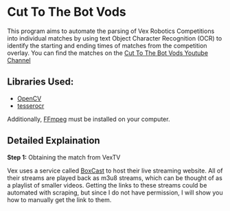 # Cut To The Bot Vods

This program aims to automate the parsing of Vex Robotics Competitions into individual matches by using text Object Character Recognition (OCR) to identify the starting and ending times of matches from the competition overlay. You can find the matches on the [Cut To The Bot Vods Youtube Channel](https://www.youtube.com/@CutToTheBotVod)

## Libraries Used: 
  - [OpenCV](https://github.com/opencv/opencv-python)
  - [tesserocr](https://github.com/sirfz/tesserocr)
 
 Additionally, [FFmpeg](https://ffmpeg.org/) must be installed on your computer. 
  
## Detailed Explaination

**Step 1:** Obtaining the match from VexTV

  Vex uses a service called [BoxCast](https://www.boxcast.com/) to host their live streaming website. All of their streams are played back as m3u8 streams, which can be thought of as a playlist of smaller videos. Getting the links to these streams could be automated with scraping, but since I do not have permission, I will show you how to manually get the link to them. 
  
  

